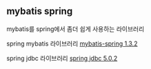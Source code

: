 ## mybatis spring
mybatis를 spring에서 좀더 쉽게 사용하는 라이브러리

spring mybatis 라이브러리
[mybatis-spring 1.3.2](https://mvnrepository.com/artifact/org.mybatis/mybatis-spring/1.3.2)

spring jdbc 라이브러리
[spring jdbc 5.0.2](https://mvnrepository.com/artifact/org.springframework/spring-jdbc/5.0.2.RELEASE)
<!--stackedit_data:
eyJoaXN0b3J5IjpbMTg1OTUyNzQ2MCwxMTE2MzM2NTgzXX0=
-->